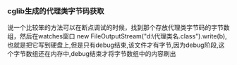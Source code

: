 ### cglib生成的代理类字节码获取

说一个比较笨的方法可以在断点调试的时候，找到那个存放代理类字节码的字节数组，然后在watches窗口
new FileOutputStream("d:\\代理类名.class").write(b),也就是把它写到硬盘上,但是只有debug结束,该文件才有字节,因为debug阶段,这个字节数组还在内存中,debug结束才将字节数组中的内容刷出